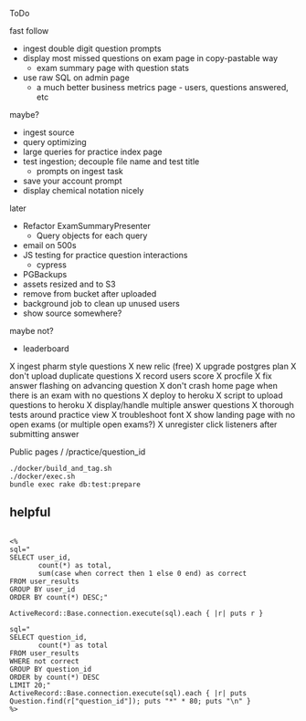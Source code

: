 ToDo

fast follow
* ingest double digit question prompts
* display most missed questions on exam page in copy-pastable way
  * exam summary page with question stats
* use raw SQL on admin page
  * a much better business metrics page - users, questions answered, etc

maybe?
* ingest source
* query optimizing
* large queries for practice index page
* test ingestion; decouple file name and test title
  * prompts on ingest task
* save your account prompt
* display chemical notation nicely

later
* Refactor ExamSummaryPresenter
  * Query objects for each query
* email on 500s
* JS testing for practice question interactions
  * cypress
* PGBackups
* assets resized and to S3
* remove from bucket after uploaded
* background job to clean up unused users
* show source somewhere?

maybe not?
* leaderboard

X ingest pharm style questions
X new relic (free)
X upgrade postgres plan
X don't upload duplicate questions
X record users score
X procfile
X fix answer flashing on advancing question
X don't crash home page when there is an exam with no questions
X deploy to heroku
X script to upload questions to heroku
X display/handle multiple answer questions
X thorough tests around practice view
X troubleshoot font
X show landing page with no open exams (or multiple open exams?)
X unregister click listeners after submitting answer
 
Public pages
/
/practice/question_id

```
./docker/build_and_tag.sh
./docker/exec.sh
bundle exec rake db:test:prepare
```

## helpful
```

<%
sql="
SELECT user_id, 
       count(*) as total, 
       sum(case when correct then 1 else 0 end) as correct
FROM user_results
GROUP BY user_id
ORDER BY count(*) DESC;"

ActiveRecord::Base.connection.execute(sql).each { |r| puts r }

sql=" 
SELECT question_id,
       count(*) as total
FROM user_results
WHERE not correct
GROUP BY question_id
ORDER by count(*) DESC
LIMIT 20;" 
ActiveRecord::Base.connection.execute(sql).each { |r| puts Question.find(r["question_id"]); puts "*" * 80; puts "\n" }
%>
```
